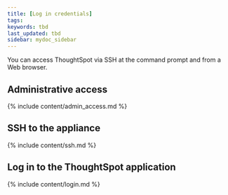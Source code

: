 ```yaml
---
title: [Log in credentials]
tags:
keywords: tbd
last_updated: tbd
sidebar: mydoc_sidebar
---
```

You can access ThoughtSpot via SSH at the command prompt and from a Web browser.

## Administrative access

{% include content/admin_access.md %}

## SSH to the appliance

{% include content/ssh.md %}

## Log in to the ThoughtSpot application

{% include content/login.md %}
